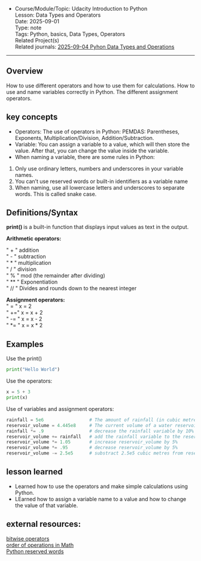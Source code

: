 * Course/Module/Topic: Udacity Introduction to Python  
Lesson: Data Types and Operators  
Date: 2025-09-01  
Type: note  
Tags: Python, basics, Data Types, Operators  
Related Project(s)  
Related journals: [2025-09-04 Pyhon Data Types and Operations](https://github.com/NikiDigitals/Computing-IT/tree/main/journals/2025-09-01-python-datatypes-and-operators.md)
---------------

## Overview
How to use different operators and how to use them for calculations.
How to use and name variables correctly in Python.
The different assignment operators.

## key concepts
* Operators: The use of operators in Python: PEMDAS: Parentheses, Exponents, Multiplication/Division, Addition/Subtraction.
* Variable: You can assign a variable to a value, which will then store the value. After that, you can change the value inside the variable.  
* When naming a variable, there are some rules in Python:
1. Only use ordinary letters, numbers and underscores in your variable names.
2. You can’t use reserved words or built-in identifiers as a variable name
3. When naming, use all lowercase letters and underscores to separate words. This is called snake case.

## Definitions/Syntax
<b> print() </b> is a built-in function that displays input values as text in the output.

<b>Arithmetic operators:</b>  

" + " addition  
" - " subtraction     
" * " multiplication     
" / " division  
" % " mod (the remainder after dividing)  
" ** " Exponentiation   
" // "  Divides and rounds down to the nearest integer

 <b>Assignment operators:</b>  
 " = "  x = 2   
 " +="  x = x + 2  
 " -= " x = x - 2  
 " *= " x = x * 2

## Examples
Use the print()
```python
print("Hello World")
```
Use the operators:

``` python
x = 5 + 3
print(x)
```

Use of variables and assignment operators:

```python
rainfall = 5e6                 # The amount of rainfall (in cubic metres)
reservoir_volume = 4.445e8     # The current volume of a water reservoir (in cubic metres)
rainfall *= .9                 # decrease the rainfall variable by 10% 
reservoir_volume += rainfall   # add the rainfall variable to the reservoir_volume variable
reservoir_volume *= 1.05       # increase reservoir_volume by 5% 
reservoir_volume *= .95        # decrease reservoir_volume by 5% 
reservoir_volume -= 2.5e5      # substract 2.5e5 cubic metres from reservoir_volume 
```

## lesson learned
- Learned how to use the operators and make simple calculations using Python.
- LEarned how to assign a variable name to a value and how to change the value of that variable. 

## external resources: 
[bitwise operators](https://wiki.python.org/moin/BitwiseOperators)   
[order of operations in Math](https://en.wikipedia.org/wiki/Order_of_operations)   
[Python reserved words](https://docs.python.org/3/reference/lexical_analysis.html#keywords)


